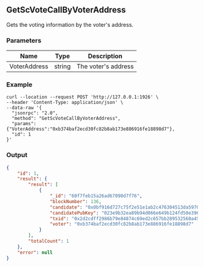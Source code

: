 ## GetScVoteCallByVoterAddress

Gets the voting information by the voter's address.

### Parameters

| Name         | Type   | Description       |
| ---------------- | -------------- | ------- |
| VoterAddress | string | The voter's address |

### Example
```shell
curl --location --request POST 'http://127.0.0.1:1926' \
--header 'Content-Type: application/json' \
--data-raw '{  
  "jsonrpc": "2.0",
  "method": "GetScVoteCallByVoterAddress",
  "params": {"VoterAddress":"0xb374baf2ecd30fc82b8ab173e886916fe18898d7"},
  "id": 1
}'
```

### Output

```json
{
    "id": 1,
    "result": {
        "result": [
            {
                "_id": "60f7feb15a26ad67090d7f76",
                "blockNumber": 136,
                "candidate": "0x0bf916d727c75f2e51e1ab2c476304513da59701",
                "candidatePubKey": "023e9b32ea89b94d066e649b124fd50e396ee91369e8e2a6ae1b11c170d022256d",
                "txid": "0x2d2cdff2986b79e84874c69ed2c657bb289532560a45322e00e9b9be08396200",
                "voter": "0xb374baf2ecd30fc82b8ab173e886916fe18898d7"
            }
        ],
        "totalCount": 1
    },
    "error": null
}
```

